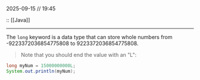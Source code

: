 2025-09-15 // 19:45

:: [[Java]]

---

The `long` keyword is a data type that can store whole numbers from -9223372036854775808 to 9223372036854775808.

> Note that you should end the value with an "L":

```java
long myNum = 15000000000L;
System.out.println(myNum);
```

